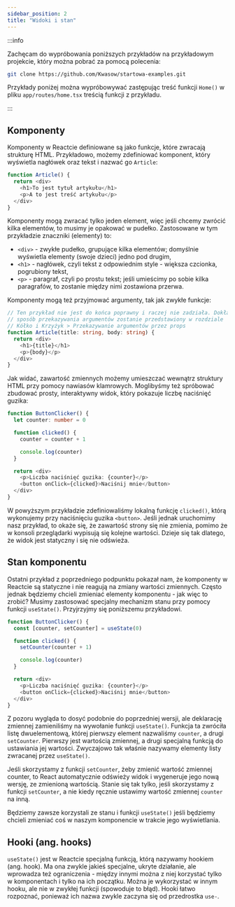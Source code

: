 ```yaml
---
sidebar_position: 2
title: "Widoki i stan"
---
```


:::info

Zachęcam do wypróbowania poniższych przykładów na przykładowym projekcie, który
można pobrać za pomocą polecenia:

```bash
git clone https://github.com/Kwasow/startowa-examples.git
```

Przykłady poniżej można wypróbowywać zastępując treść funkcji `Home()` w pliku
`app/routes/home.tsx` treścią funkcji z przykładu.

:::

## Komponenty

Komponenty w Reactcie definiowane są jako funkcje, które zwracają strukturę HTML.
Przykładowo, możemy zdefiniować komponent, który wyświetla nagłówek oraz tekst i
nazwać go `Article`:

```ts
function Article() {
  return <div>
    <h1>To jest tytuł artykułu</h1>
    <p>A to jest treść artykułu</p>
  </div>
}
```

Komponenty mogą zwracać tylko jeden element, więc jeśli chcemy zwrócić kilka
elementów, to musimy je opakować w pudełko. Zastosowane w tym przykładzie
znaczniki (elementy) to:

- `<div>` - zwykłe pudełko, grupujące kilka elementów; domyślnie wyświetla
  elementy (swoje dzieci) jedno pod drugim,
- `<h1>` - nagłówek, czyli tekst z odpowiednim style - większa czcionka,
  pogrubiony tekst,
- `<p>` - paragraf, czyli po prostu tekst; jeśli umieścimy po sobie kilka
  paragrafów, to zostanie między nimi zostawiona przerwa.

Komponenty mogą też przyjmować argumenty, tak jak zwykłe funkcje:

```ts
// Ten przykład nie jest do końca poprawny i raczej nie zadziała. Dokładny
// sposób przekazywania argumentów zostanie przedstawiony w rozdziale
// Kółko i Krzyżyk > Przekazywanie argumentów przez props
function Article(title: string, body: string) {
  return <div>
    <h1>{title}</h1>
    <p>{body}</p>
  </div>
}
```

Jak widać, zawartość zmiennych możemy umieszczać wewnątrz struktury HTML przy
pomocy nawiasów klamrowych. Moglibyśmy też spróbować zbudować prosty, interaktywny
widok, który pokazuje liczbę naciśnięć guzika:

```ts
function ButtonClicker() {
  let counter: number = 0

  function clicked() {
    counter = counter + 1

    console.log(counter)
  }

  return <div>
    <p>Liczba naciśnięć guzika: {counter}</p>
    <button onClick={clicked}>Naciśnij mnie</button>
  </div>
}
```

W powyższym przykładzie zdefiniowaliśmy lokalną funkcję `clicked()`, którą
wykonujemy przy naciśnięciu guzika `<button>`. Jeśli jednak uruchomimy nasz
przykład, to okaże się, że zawartość strony się nie zmienia, pomimo że w konsoli
przeglądarki wypisują się kolejne wartości. Dzieje się tak dlatego, że widok
jest statyczny i się nie odświeża.

## Stan komponentu

Ostatni przykład z poprzedniego podpunktu pokazał nam, że komponenty w Reactcie
są statyczne i nie reagują na zmiany wartości zmiennych. Często jednak będziemy
chcieli zmieniać elementy komponentu - jak więc to zrobić? Musimy zastosować
specjalny mechanizm stanu przy pomocy funkcji `useState()`. Przyjrzyjmy się
poniższemu przykładowi.

```ts
function ButtonClicker() {
  const [counter, setCounter] = useState(0)

  function clicked() {
    setCounter(counter + 1)

    console.log(counter)
  }

  return <div>
    <p>Liczba naciśnięć guzika: {counter}</p>
    <button onClick={clicked}>Naciśnij mnie</button>
  </div>
}
```

Z pozoru wygląda to dosyć podobnie do poprzedniej wersji, ale deklarację zmiennej
zamieniliśmy na wywołanie funkcji `useState()`. Funkcja ta zwróciła listę
dwuelementową, której pierwszy element nazwaliśmy `counter`, a drugi `setCounter`.
Pierwszy jest wartością zmiennej, a drugi specjalną funkcją do ustawiania jej
wartości. Zwyczajowo tak właśnie nazywamy elementy listy zwracanej przez `useState()`.

Jeśli skorzystamy z funkcji `setCounter`, żeby zmienić wartość zmiennej counter,
to React automatycznie odświeży widok i wygeneruje jego nową wersję, ze zmienioną
wartością. Stanie się tak tylko, jeśli skorzystamy z funkcji `setCounter`, a nie
kiedy ręcznie ustawimy wartość zmiennej `counter` na inną.

Będziemy zawsze korzystali ze stanu i funkcji `useState()` jeśli będziemy chcieli
zmieniać coś w naszym komponencie w trakcie jego wyświetlania.

## Hooki (ang. hooks)

`useState()` jest w Reactcie specjalną funkcją, którą nazywamy hookiem (ang. hook).
Ma ona zwykle jakieś specjalne, ukryte działanie, ale wprowadza też
ograniczenia - między innymi można z niej korzystać tylko w komponentach i tylko
na ich początku. Można je wykorzystać w innym hooku, ale nie w zwykłej funkcji
(spowoduje to błąd). Hooki łatwo rozpoznać, ponieważ ich nazwa zwykle zaczyna
się od przedrostka `use-`.
